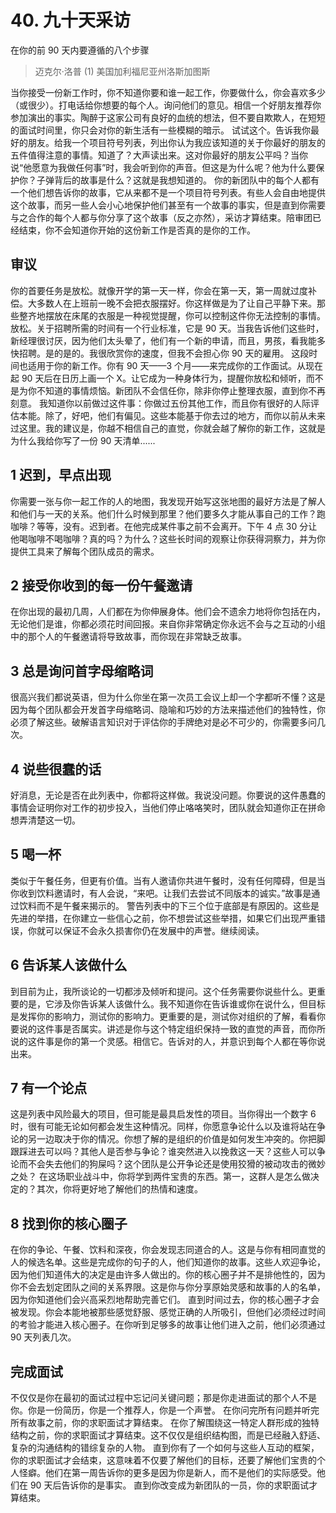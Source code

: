 # 40. 九十天采访
在你的前 90 天内要遵循的八个步骤

> 迈克尔·洛普
> (1)
> 美国加利福尼亚州洛斯加图斯

当你接受一份新工作时，你不知道你要和谁一起工作，你要做什么，你会喜欢多少（或很少）。打电话给你想要的每个人。询问他们的意见。相信一个好朋友推荐你参加演出的事实。陶醉于这家公司有良好的血统的想法，但不要自欺欺人，在短短的面试时间里，你只会对你的新生活有一些模糊的暗示。
试试这个。告诉我你最好的朋友。给我一个项目符号列表，列出你认为我应该知道的关于你最好的朋友的五件值得注意的事情。知道了？大声读出来。这对你最好的朋友公平吗？当你说“他愿意为我做任何事”时，我会听到你的声音。但这是为什么呢？他为什么要保护你？子弹背后的故事是什么？这就是我想知道的。
你的新团队中的每个人都有一个他们想告诉你的故事，它从来都不是一个项目符号列表。有些人会自由地提供这个故事，而另一些人会小心地保护他们甚至有一个故事的事实，但是直到你需要与之合作的每个人都与你分享了这个故事（反之亦然），采访才算结束。陪审团已经结束，你不会知道你开始的这份新工作是否真的是你的工作。

## 审议

你的首要任务是放松。就像开学的第一天一样，你会在第一天，第一周就过度补偿。大多数人在上班前一晚不会把衣服摆好。你这样做是为了让自己平静下来。那些整齐地摆放在床尾的衣服是一种视觉提醒，你可以控制这件你无法控制的事情。
放松。关于招聘所需的时间有一个行业标准，它是 90 天。当我告诉他们这些时，新经理很讨厌，因为他们太头晕了，他们有一个新的申请，而且，男孩，看我能多快招聘。是的是的。我很欣赏你的速度，但我不会担心你 90 天的雇用。
这段时间也适用于你的新工作。你有 90 天——3 个月——来完成你的工作面试。从现在起 90 天后在日历上画一个 X。让它成为一种身体行为，提醒你放松和倾听，而不是为你不知道的事情烦恼。新团队不会信任你，除非你停止整理衣服，直到你不再刻意。
我知道你以前做过这件事：你做过五份其他工作，而且你有很好的人际评估本能。除了，好吧，他们有偏见。这些本能基于你去过的地方，而你以前从未来过这里。我的建议是，你越不相信自己的直觉，你就会越了解你的新工作，这就是为什么我给你写了一份 90 天清单......

## 1 迟到，早点出现

你需要一张与你一起工作的人的地图，我发现开始写这张地图的最好方法是了解人和他们与一天的关系。他们什么时候到那里？他们要多久才能从事自己的工作？跑咖啡？等等，没有。迟到者。在他完成某件事之前不会离开。下午 4 点 30 分让他喝咖啡不喝咖啡？真的吗？为什么？这些长时间的观察让你获得洞察力，并为你提供工具来了解每个团队成员的需求。

## 2 接受你收到的每一份午餐邀请

在你出现的最初几周，人们都在为你伸展身体。他们会不遗余力地将你包括在内，无论他们是谁，你都必须花时间回报。来自你非常确定你永远不会与之互动的小组中的那个人的午餐邀请将导致故事，而你现在非常缺乏故事。

## 3 总是询问首字母缩略词

很高兴我们都说英语，但为什么你坐在第一次员工会议上却一个字都听不懂？这是因为每个团队都会开发首字母缩略词、隐喻和巧妙的方法来描述他们的独特性，你必须了解这些。破解语言知识对于评估你的手牌绝对是必不可少的，你需要多问几次。

## 4 说些很蠢的话

好消息，无论是否在此列表中，你都将这样做。我说没问题。你要说的这件愚蠢的事情会证明你对工作的初步投入，当他们停止咯咯笑时，团队就会知道你正在拼命想弄清楚这一切。

## 5 喝一杯

类似于午餐任务，但更有价值。当有人邀请你共进午餐时，没有任何障碍，但是当你收到饮料邀请时，有人会说，“来吧。让我们去尝试不同版本的诚实。”故事是通过饮料而不是午餐来揭示的。
警告列表中的下三个位于底部是有原因的。这些是先进的举措，在你建立一些信心之前，你不想尝试这些举措，如果它们出现严重错误，你就可以保证不会永久损害你仍在发展中的声誉。继续阅读。

## 6 告诉某人该做什么
到目前为止，我所谈论的一切都涉及倾听和提问。这个任务需要你说些什么。更重要的是，它涉及你告诉某人该做什么。我不知道你在告诉谁或你在说什么，但目标是发挥你的影响力，测试你的影响力。更重要的是，测试你对组织的了解，看看你要说的这件事是否属实。讲述是你与这个特定组织保持一致的直觉的声音，而你所说的这件事是你的第一个灵感。相信它。告诉对的人，并意识到每个人都在等你说出来。

## 7 有一个论点

这是列表中风险最大的项目，但可能是最具启发性的项目。当你得出一个数字 6 时，很有可能无论如何都会发生这种情况。同样，你愿意争论什么以及谁将站在争论的另一边取决于你的情况。你想了解的是组织的价值是如何发生冲突的。你把脚跟踩进去可以吗？其他人是否参与争论？谁突然进入以挽救这一天？这些人可以争论而不会失去他们的狗屎吗？这个团队是公开争论还是使用狡猾的被动攻击的微妙之处？
在这场职业战斗中，你将学到两件宝贵的东西。第一，这群人是怎么做决定的？其次，你将更好地了解他们的热情和速度。

## 8 找到你的核心圈子

在你的争论、午餐、饮料和深夜，你会发现志同道合的人。这是与你有相同直觉的人的候选名单。这些是完成你的句子的人，他们知道你的故事。这些人欢迎争论，因为他们知道伟大的决定是由许多人做出的。你的核心圈子并不是排他性的，因为你不会去划定团队之间的关系界限。这是你与你分享原始灵感和故事的人的名单，因为你知道他们会兴高采烈地帮助完善它们。
直到时间过去，你的核心圈子才会被发现。你会本能地被那些感觉舒服、感觉正确的人所吸引，但他们必须经过时间的考验才能进入核心圈子。在你听到足够多的故事让他们进入之前，他们必须通过 90 天列表几次。

## 完成面试

不仅仅是你在最初的面试过程中忘记问关键问题；那是你走进面试的那个人不是你。你是一份简历，你是一个推荐人，你是一个声誉。
在你问完所有问题并听完所有故事之前，你的求职面试才算结束。
在你了解围绕这一特定人群形成的独特结构之前，你的求职面试才算结束。这不仅仅是组织结构图，而是已经融入舒适、复杂的沟通结构的错综复杂的人物。
直到你有了一个如何与这些人互动的框架，你的求职面试才会结束，这意味着不仅要了解他们的目标，还要了解他们宝贵的个人怪癖。他们在第一周告诉你的更多是因为你是新人，而不是他们的实际感受。他们在 90 天后告诉你的是事实。
直到你改变成为新团队的一员，你的求职面试才算结束。
